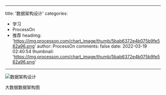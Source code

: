 
---
title: '数据架构设计'
categories: 
 - 学习
 - ProcessOn
 - 推荐
headimg: 'https://img.processon.com/chart_image/thumb/5bab6372e4b075b9fe582a96.png'
author: ProcessOn
comments: false
date: 2022-03-19 02:40:54
thumbnail: 'https://img.processon.com/chart_image/thumb/5bab6372e4b075b9fe582a96.png'
---

<div>   
<img class="thumb" alt="数据架构设计" src="https://img.processon.com/chart_image/thumb/5bab6372e4b075b9fe582a96.png" referrerpolicy="no-referrer">
<p>大数据数据架构图</p>  
</div>
            